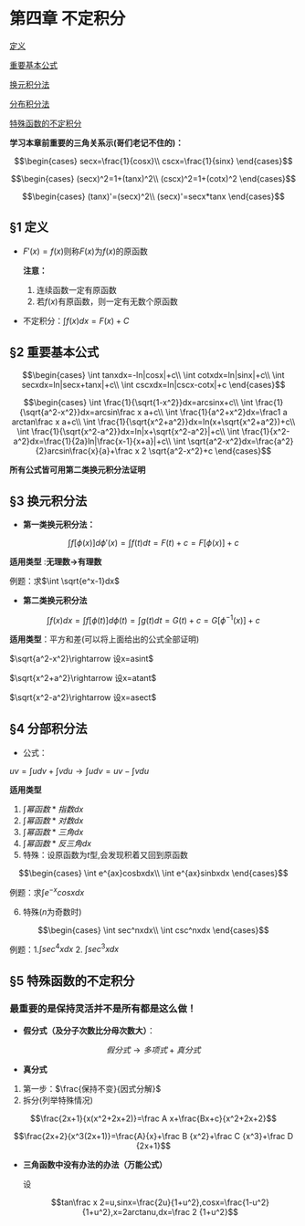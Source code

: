 <head>
  <script src="https://cdn.mathjax.org/mathjax/latest/MathJax.js?config=TeX-AMS-MML_HTMLorMML" type="text/javascript"></script>
  <script type="text/x-mathjax-config">
    MathJax.Hub.Config({
      tex2jax: {
      skipTags: ['script', 'noscript', 'style', 'textarea', 'pre'],
      inlineMath: [['$','$']]
      }
    });
  </script>
</head>

# 第四章 不定积分

[定义](#1-定义)

[重要基本公式](#2-重要基本公式)

[换元积分法](#3-换元积分法)

[分布积分法](#§4-分部积分法)

[特殊函数的不定积分](#§5-特殊函数的不定积分)

**学习本章前重要的三角关系示(哥们老记不住的)：**

$$\begin{cases}
    secx=\frac{1}{cosx}\\
    cscx=\frac{1}{sinx}
\end{cases}$$

$$\begin{cases}
    (secx)^2=1+(tanx)^2\\
    (cscx)^2=1+(cotx)^2
\end{cases}$$

$$\begin{cases}
    (tanx)'=(secx)^2\\
    (secx)'=secx*tanx
\end{cases}$$

## §1 定义
- $F'(x)=f(x)$则称$F(x)$为$f(x)$的原函数
  
  **注意：**
  1. 连续函数一定有原函数
  2. 若$f(x)$有原函数，则一定有无数个原函数

- 不定积分：$\int f(x)dx=F(x)+C$

## §2 重要基本公式

$$\begin{cases}
    \int tanxdx=-ln|cosx|+c\\
    \int cotxdx=ln|sinx|+c\\
    \int secxdx=ln|secx+tanx|+c\\
    \int cscxdx=ln|cscx-cotx|+c
\end{cases}$$

$$\begin{cases}
    \int \frac{1}{\sqrt{1-x^2}}dx=arcsinx+c\\
    \int \frac{1}{\sqrt{a^2-x^2}}dx=arcsin\frac x a+c\\
    \int \frac{1}{a^2+x^2}dx=\frac1 a arctan\frac x a+c\\
    \int \frac{1}{\sqrt{x^2+a^2}}dx=ln(x+\sqrt{x^2+a^2})+c\\
    \int \frac{1}{\sqrt{x^2-a^2}}dx=ln|x+\sqrt{x^2-a^2}|+c\\
    \int \frac{1}{x^2-a^2}dx=\frac{1}{2a}ln|\frac{x-1}{x+a}|+c\\
    \int \sqrt{a^2-x^2}dx=\frac{a^2}{2}arcsin\frac{x}{a}+\frac x 2 \sqrt{a^2-x^2}+c
\end{cases}$$

**所有公式皆可用第二类换元积分法证明**

## §3 换元积分法

- **第一类换元积分法：**

$$\int f[\phi(x)]d\phi'(x)=\int f(t)dt=F(t)+c=F[\phi(x)]+c$$

**适用类型** :**无理数$\rightarrow$有理数**

例题：求$\int \sqrt{e^x-1}dx$

- **第二类换元积分法**

$$\int f(x)dx=\int f[\phi(t)]d\phi(t)=\int g(t)dt=G(t)+c=G[\phi^{-1}(x)]+c$$

**适用类型**：平方和差(可以将上面给出的公式全部证明)

$\sqrt{a^2-x^2}\rightarrow 设x=asint$

$\sqrt{x^2+a^2}\rightarrow 设x=atant$

$\sqrt{x^2-a^2}\rightarrow 设x=asect$

## §4 分部积分法

- 公式：

$uv=\int u dv+\int v du \rightarrow \int u dv=uv-\int v du$

**适用类型**
1. $\int 幂函数*指数dx$
2. $\int 幂函数*对数dx$
3. $\int 幂函数*三角dx$
4. $\int 幂函数*反三角dx$
5. 特殊：设原函数为$t$型,会发现积着又回到原函数

  $$\begin{cases}
  \int e^{ax}cosbxdx\\
  \int e^{ax}sinbxdx
  \end{cases}$$

  例题：求$\int e^{-x}cosxdx$

6. 特殊($n$为奇数时)

  $$\begin{cases}
    \int sec^nxdx\\
    \int csc^nxdx
  \end{cases}$$

  例题：1.$\int sec^4xdx$ 2. $\int sec^3xdx$

## §5 特殊函数的不定积分
### 最重要的是保持灵活并不是所有都是这么做！
- **假分式（及分子次数比分母次数大）**：

$$假分式 \rightarrow 多项式+真分式$$

- **真分式**
1. 第一步：$\frac{保持不变}{因式分解}$
2. 拆分(列举特殊情况)

$$\frac{2x+1}{x(x^2+2x+2)}=\frac A x+\frac{Bx+c}{x^2+2x+2}$$

$$\frac{2x+2}{x^3(2x+1)}=\frac{A}{x}+\frac B {x^2}+\frac C {x^3}+\frac D {2x+1}$$

- **三角函数中没有办法的办法（万能公式）**
  
  设
  
  $$tan\frac x 2=u,sinx=\frac{2u}{1+u^2},cosx=\frac{1-u^2}{1+u^2},x=2arctanu,dx=\frac 2 {1+u^2}$$